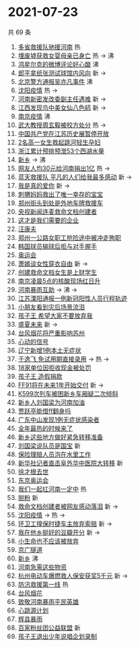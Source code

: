 # 2021-07-23

共 69 条

<!-- BEGIN -->
<!-- 最后更新时间 Fri Jul 23 2021 07:17:58 GMT+0800 (China Standard Time) -->

1. [多省救援队驰援河南](https://s.weibo.com//weibo?q=%23%E5%A4%9A%E7%9C%81%E6%95%91%E6%8F%B4%E9%98%9F%E9%A9%B0%E6%8F%B4%E6%B2%B3%E5%8D%97%23&Refer=new_time)
   热
1. [埋废墟获救女婴母亲已身亡](https://s.weibo.com//weibo?q=%23%E5%9F%8B%E5%BA%9F%E5%A2%9F%E8%8E%B7%E6%95%91%E5%A5%B3%E5%A9%B4%E6%AF%8D%E4%BA%B2%E5%B7%B2%E8%BA%AB%E4%BA%A1%23&Refer=top)
   热 -> 沸
1. [鸿星尔克的微博评论好心酸](https://s.weibo.com//weibo?q=%23%E9%B8%BF%E6%98%9F%E5%B0%94%E5%85%8B%E7%9A%84%E5%BE%AE%E5%8D%9A%E8%AF%84%E8%AE%BA%E5%A5%BD%E5%BF%83%E9%85%B8%23&Refer=top)
   沸
1. [郎平拿纸张测试球馆内风向](https://s.weibo.com//weibo?q=%23%E9%83%8E%E5%B9%B3%E6%8B%BF%E7%BA%B8%E5%BC%A0%E6%B5%8B%E8%AF%95%E7%90%83%E9%A6%86%E5%86%85%E9%A3%8E%E5%90%91%23&Refer=top)
   新 ->
1. [北京警方通报吴亦凡事件](https://s.weibo.com//weibo?q=%23%E5%8C%97%E4%BA%AC%E8%AD%A6%E6%96%B9%E9%80%9A%E6%8A%A5%E5%90%B4%E4%BA%A6%E5%87%A1%E4%BA%8B%E4%BB%B6%23&Refer=top)
   沸
1. [沈阳疫情](https://s.weibo.com//weibo?q=%E6%B2%88%E9%98%B3%E7%96%AB%E6%83%85&Refer=top)
   热 ->
1. [河南新密发改委副主任遇难](https://s.weibo.com//weibo?q=%23%E6%B2%B3%E5%8D%97%E6%96%B0%E5%AF%86%E5%8F%91%E6%94%B9%E5%A7%94%E5%89%AF%E4%B8%BB%E4%BB%BB%E9%81%87%E9%9A%BE%23&Refer=top)
   新 ->
1. [江西发现鸟中美女仙八色鸫](https://s.weibo.com//weibo?q=%23%E6%B1%9F%E8%A5%BF%E5%8F%91%E7%8E%B0%E9%B8%9F%E4%B8%AD%E7%BE%8E%E5%A5%B3%E4%BB%99%E5%85%AB%E8%89%B2%E9%B8%AB%23&Refer=top)
   新 ->
1. [南京疫情](https://s.weibo.com//weibo?q=%23%E5%8D%97%E4%BA%AC%E7%96%AB%E6%83%85%23&Refer=top)
   沸
1. [武大教授周玄毅被校方处分](https://s.weibo.com//weibo?q=%23%E6%AD%A6%E5%A4%A7%E6%95%99%E6%8E%88%E5%91%A8%E7%8E%84%E6%AF%85%E8%A2%AB%E6%A0%A1%E6%96%B9%E5%A4%84%E5%88%86%23&Refer=top)
   热 ->
1. [中国共产党在江苏历史展暂停开放](https://s.weibo.com//weibo?q=%23%E4%B8%AD%E5%9B%BD%E5%85%B1%E4%BA%A7%E5%85%9A%E5%9C%A8%E6%B1%9F%E8%8B%8F%E5%8E%86%E5%8F%B2%E5%B1%95%E6%9A%82%E5%81%9C%E5%BC%80%E6%94%BE%23&Refer=top)
1. [2名高一女生救起跳河轻生孕妇](https://s.weibo.com//weibo?q=%232%E5%90%8D%E9%AB%98%E4%B8%80%E5%A5%B3%E7%94%9F%E6%95%91%E8%B5%B7%E8%B7%B3%E6%B2%B3%E8%BD%BB%E7%94%9F%E5%AD%95%E5%A6%87%23&Refer=top)
1. [浙江累计预排预泄53个西湖水量](https://s.weibo.com//weibo?q=%23%E6%B5%99%E6%B1%9F%E7%B4%AF%E8%AE%A1%E9%A2%84%E6%8E%92%E9%A2%84%E6%B3%8453%E4%B8%AA%E8%A5%BF%E6%B9%96%E6%B0%B4%E9%87%8F%23&Refer=top)
1. [新乡](https://s.weibo.com//weibo?q=%E6%96%B0%E4%B9%A1&Refer=top) -> 沸
1. [网友人均30元给河南捐出1亿](https://s.weibo.com//weibo?q=%23%E7%BD%91%E5%8F%8B%E4%BA%BA%E5%9D%8730%E5%85%83%E7%BB%99%E6%B2%B3%E5%8D%97%E6%8D%90%E5%87%BA1%E4%BA%BF%23&Refer=top)
   热 ->
1. [蓝天救援队
   平凡的人们给我最多感动](https://s.weibo.com//weibo?q=%E8%93%9D%E5%A4%A9%E6%95%91%E6%8F%B4%E9%98%9F%20%E5%B9%B3%E5%87%A1%E7%9A%84%E4%BA%BA%E4%BB%AC%E7%BB%99%E6%88%91%E6%9C%80%E5%A4%9A%E6%84%9F%E5%8A%A8&Refer=top)
   新 ->
1. [我是真的爱你](https://s.weibo.com//weibo?q=%23%E6%88%91%E6%98%AF%E7%9C%9F%E7%9A%84%E7%88%B1%E4%BD%A0%23&Refer=top)
   新 ->
1. [刺猬妈妈救出了唯一幸存的宝宝](https://s.weibo.com//weibo?q=%23%E5%88%BA%E7%8C%AC%E5%A6%88%E5%A6%88%E6%95%91%E5%87%BA%E4%BA%86%E5%94%AF%E4%B8%80%E5%B9%B8%E5%AD%98%E7%9A%84%E5%AE%9D%E5%AE%9D%23&Refer=top)
1. [郑州街头到处是外地车牌救援车](https://s.weibo.com//weibo?q=%23%E9%83%91%E5%B7%9E%E8%A1%97%E5%A4%B4%E5%88%B0%E5%A4%84%E6%98%AF%E5%A4%96%E5%9C%B0%E8%BD%A6%E7%89%8C%E6%95%91%E6%8F%B4%E8%BD%A6%23&Refer=top)
1. [央视新闻连麦救命文档创建者](https://s.weibo.com//weibo?q=%23%E5%A4%AE%E8%A7%86%E6%96%B0%E9%97%BB%E8%BF%9E%E9%BA%A6%E6%95%91%E5%91%BD%E6%96%87%E6%A1%A3%E5%88%9B%E5%BB%BA%E8%80%85%23&Refer=top)
1. [这才是我们需要的企业](https://s.weibo.com//weibo?q=%23%E8%BF%99%E6%89%8D%E6%98%AF%E6%88%91%E4%BB%AC%E9%9C%80%E8%A6%81%E7%9A%84%E4%BC%81%E4%B8%9A%23&Refer=top)
1. [汪康夫](https://s.weibo.com//weibo?q=%23%E6%B1%AA%E5%BA%B7%E5%A4%AB%23&Refer=top)
1. [郑州一公路女职工抢险途中被冲走殉职](https://s.weibo.com//weibo?q=%23%E9%83%91%E5%B7%9E%E4%B8%80%E5%85%AC%E8%B7%AF%E5%A5%B3%E8%81%8C%E5%B7%A5%E6%8A%A2%E9%99%A9%E9%80%94%E4%B8%AD%E8%A2%AB%E5%86%B2%E8%B5%B0%E6%AE%89%E8%81%8C%23&Refer=top)
1. [韩国球员输球后拒与对手握手](https://s.weibo.com//weibo?q=%23%E9%9F%A9%E5%9B%BD%E7%90%83%E5%91%98%E8%BE%93%E7%90%83%E5%90%8E%E6%8B%92%E4%B8%8E%E5%AF%B9%E6%89%8B%E6%8F%A1%E6%89%8B%23&Refer=top)
1. [奥运会](https://s.weibo.com//weibo?q=%E5%A5%A5%E8%BF%90%E4%BC%9A&Refer=top)
1. [萧嫣谈女性穿衣自由](https://s.weibo.com//weibo?q=%23%E8%90%A7%E5%AB%A3%E8%B0%88%E5%A5%B3%E6%80%A7%E7%A9%BF%E8%A1%A3%E8%87%AA%E7%94%B1%23&Refer=top)
   新 ->
1. [创建救命文档女生是上财学生](https://s.weibo.com//weibo?q=%23%E5%88%9B%E5%BB%BA%E6%95%91%E5%91%BD%E6%96%87%E6%A1%A3%E5%A5%B3%E7%94%9F%E6%98%AF%E4%B8%8A%E8%B4%A2%E5%AD%A6%E7%94%9F%23&Refer=top)
1. [南京凌晨5点的核酸现场红日升](https://s.weibo.com//weibo?q=%23%E5%8D%97%E4%BA%AC%E5%87%8C%E6%99%A85%E7%82%B9%E7%9A%84%E6%A0%B8%E9%85%B8%E7%8E%B0%E5%9C%BA%E7%BA%A2%E6%97%A5%E5%8D%87%23&Refer=top)
1. [河南暴雨互助](https://s.weibo.com//weibo?q=%23%E6%B2%B3%E5%8D%97%E6%9A%B4%E9%9B%A8%E4%BA%92%E5%8A%A9%23&Refer=top)
   -> 沸 ->
1. [江苏溧阳通报一例新冠阳性人员行程轨迹](https://s.weibo.com//weibo?q=%23%E6%B1%9F%E8%8B%8F%E6%BA%A7%E9%98%B3%E9%80%9A%E6%8A%A5%E4%B8%80%E4%BE%8B%E6%96%B0%E5%86%A0%E9%98%B3%E6%80%A7%E4%BA%BA%E5%91%98%E8%A1%8C%E7%A8%8B%E8%BD%A8%E8%BF%B9%23&Refer=top)
1. [小朋友看到灾后场景流泪](https://s.weibo.com//weibo?q=%23%E5%B0%8F%E6%9C%8B%E5%8F%8B%E7%9C%8B%E5%88%B0%E7%81%BE%E5%90%8E%E5%9C%BA%E6%99%AF%E6%B5%81%E6%B3%AA%23&Refer=top)
1. [孩子王 希望大家不要放弃我](https://s.weibo.com//weibo?q=%E5%AD%A9%E5%AD%90%E7%8E%8B%20%E5%B8%8C%E6%9C%9B%E5%A4%A7%E5%AE%B6%E4%B8%8D%E8%A6%81%E6%94%BE%E5%BC%83%E6%88%91&Refer=top)
1. [盛夏未来](https://s.weibo.com//weibo?q=%E7%9B%9B%E5%A4%8F%E6%9C%AA%E6%9D%A5&Refer=top)
   新 ->
1. [台风烟花将严重影响苏州](https://s.weibo.com//weibo?q=%23%E5%8F%B0%E9%A3%8E%E7%83%9F%E8%8A%B1%E5%B0%86%E4%B8%A5%E9%87%8D%E5%BD%B1%E5%93%8D%E8%8B%8F%E5%B7%9E%23&Refer=top)
1. [心动的信号](https://s.weibo.com//weibo?q=%E5%BF%83%E5%8A%A8%E7%9A%84%E4%BF%A1%E5%8F%B7&Refer=top)
1. [辽宁新增1例本土无症状](https://s.weibo.com//weibo?q=%23%E8%BE%BD%E5%AE%81%E6%96%B0%E5%A2%9E1%E4%BE%8B%E6%9C%AC%E5%9C%9F%E6%97%A0%E7%97%87%E7%8A%B6%23&Refer=top)
1. [于逸飞 免试用期直接录用](https://s.weibo.com//weibo?q=%E4%BA%8E%E9%80%B8%E9%A3%9E%20%E5%85%8D%E8%AF%95%E7%94%A8%E6%9C%9F%E7%9B%B4%E6%8E%A5%E5%BD%95%E7%94%A8&Refer=top)
   -> 热 ->
1. [18家单位因拒收现金被处罚](https://s.weibo.com//weibo?q=%2318%E5%AE%B6%E5%8D%95%E4%BD%8D%E5%9B%A0%E6%8B%92%E6%94%B6%E7%8E%B0%E9%87%91%E8%A2%AB%E5%A4%84%E7%BD%9A%23&Refer=top)
1. [孩子王 造假捐款](https://s.weibo.com//weibo?q=%E5%AD%A9%E5%AD%90%E7%8E%8B%20%E9%80%A0%E5%81%87%E6%8D%90%E6%AC%BE&Refer=top)
1. [FF91将在未来1年开始交付](https://s.weibo.com//weibo?q=%23FF91%E5%B0%86%E5%9C%A8%E6%9C%AA%E6%9D%A51%E5%B9%B4%E5%BC%80%E5%A7%8B%E4%BA%A4%E4%BB%98%23&Refer=top)
   新 ->
1. [K599次列车被困新乡车厢疑二次倾斜](https://s.weibo.com//weibo?q=K599%E6%AC%A1%E5%88%97%E8%BD%A6%E8%A2%AB%E5%9B%B0%E6%96%B0%E4%B9%A1%E8%BD%A6%E5%8E%A2%E7%96%91%E4%BA%8C%E6%AC%A1%E5%80%BE%E6%96%9C&Refer=top)
1. [新乡人刘国梁为河南加油](https://s.weibo.com//weibo?q=%23%E6%96%B0%E4%B9%A1%E4%BA%BA%E5%88%98%E5%9B%BD%E6%A2%81%E4%B8%BA%E6%B2%B3%E5%8D%97%E5%8A%A0%E6%B2%B9%23&Refer=top)
1. [贾跃亭能借ff翻身吗](https://s.weibo.com//weibo?q=%23%E8%B4%BE%E8%B7%83%E4%BA%AD%E8%83%BD%E5%80%9Fff%E7%BF%BB%E8%BA%AB%E5%90%97%23&Refer=top)
1. [广东中山发现1例无症状感染者](https://s.weibo.com//weibo?q=%23%E5%B9%BF%E4%B8%9C%E4%B8%AD%E5%B1%B1%E5%8F%91%E7%8E%B01%E4%BE%8B%E6%97%A0%E7%97%87%E7%8A%B6%E6%84%9F%E6%9F%93%E8%80%85%23&Refer=top)
1. [全年最热的时候来了](https://s.weibo.com//weibo?q=%23%E5%85%A8%E5%B9%B4%E6%9C%80%E7%83%AD%E7%9A%84%E6%97%B6%E5%80%99%E6%9D%A5%E4%BA%86%23&Refer=top)
1. [新乡这些地方做好紧急转移准备](https://s.weibo.com//weibo?q=%23%E6%96%B0%E4%B9%A1%E8%BF%99%E4%BA%9B%E5%9C%B0%E6%96%B9%E5%81%9A%E5%A5%BD%E7%B4%A7%E6%80%A5%E8%BD%AC%E7%A7%BB%E5%87%86%E5%A4%87%23&Refer=top)
1. [刘国梁说队员是国宝](https://s.weibo.com//weibo?q=%23%E5%88%98%E5%9B%BD%E6%A2%81%E8%AF%B4%E9%98%9F%E5%91%98%E6%98%AF%E5%9B%BD%E5%AE%9D%23&Refer=top)
   新
1. [保险理赔人员泡在水里工作](https://s.weibo.com//weibo?q=%23%E4%BF%9D%E9%99%A9%E7%90%86%E8%B5%94%E4%BA%BA%E5%91%98%E6%B3%A1%E5%9C%A8%E6%B0%B4%E9%87%8C%E5%B7%A5%E4%BD%9C%23&Refer=top)
1. [新华社记者直击阜外华中医院大转移](https://s.weibo.com//weibo?q=%23%E6%96%B0%E5%8D%8E%E7%A4%BE%E8%AE%B0%E8%80%85%E7%9B%B4%E5%87%BB%E9%98%9C%E5%A4%96%E5%8D%8E%E4%B8%AD%E5%8C%BB%E9%99%A2%E5%A4%A7%E8%BD%AC%E7%A7%BB%23&Refer=top)
   新
1. [徐才根去世](https://s.weibo.com//weibo?q=%23%E5%BE%90%E6%89%8D%E6%A0%B9%E5%8E%BB%E4%B8%96%23&Refer=top)
1. [东京奥运会](https://s.weibo.com//weibo?q=%E4%B8%9C%E4%BA%AC%E5%A5%A5%E8%BF%90%E4%BC%9A&Refer=top)
1. [我们一起扛河南一定中](https://s.weibo.com//weibo?q=%23%E6%88%91%E4%BB%AC%E4%B8%80%E8%B5%B7%E6%89%9B%E6%B2%B3%E5%8D%97%E4%B8%80%E5%AE%9A%E4%B8%AD%23&Refer=new_time)
   热
1. [脱粉](https://s.weibo.com//weibo?q=%E8%84%B1%E7%B2%89&Refer=top) 新
1. [救命文档创建者被网友感动落泪](https://s.weibo.com//weibo?q=%23%E6%95%91%E5%91%BD%E6%96%87%E6%A1%A3%E5%88%9B%E5%BB%BA%E8%80%85%E8%A2%AB%E7%BD%91%E5%8F%8B%E6%84%9F%E5%8A%A8%E8%90%BD%E6%B3%AA%23&Refer=top)
   新 ->
1. [沈阳疫情](https://s.weibo.com//weibo?q=%23%E6%B2%88%E9%98%B3%E7%96%AB%E6%83%85%23&Refer=top)
   -> 热 ->
1. [环卫工撞保时捷车主放弃索赔](https://s.weibo.com//weibo?q=%23%E7%8E%AF%E5%8D%AB%E5%B7%A5%E6%92%9E%E4%BF%9D%E6%97%B6%E6%8D%B7%E8%BD%A6%E4%B8%BB%E6%94%BE%E5%BC%83%E7%B4%A2%E8%B5%94%23&Refer=top)
   新 ->
1. [我在他乡挺好的豆瓣开分](https://s.weibo.com//weibo?q=%23%E6%88%91%E5%9C%A8%E4%BB%96%E4%B9%A1%E6%8C%BA%E5%A5%BD%E7%9A%84%E8%B1%86%E7%93%A3%E5%BC%80%E5%88%86%23&Refer=top)
   新 ->
1. [小生命也不应该被放弃](https://s.weibo.com//weibo?q=%23%E5%B0%8F%E7%94%9F%E5%91%BD%E4%B9%9F%E4%B8%8D%E5%BA%94%E8%AF%A5%E8%A2%AB%E6%94%BE%E5%BC%83%23&Refer=top)
1. [京广隧道](https://s.weibo.com//weibo?q=%23%E4%BA%AC%E5%B9%BF%E9%9A%A7%E9%81%93%23&Refer=top)
1. [新乡](https://s.weibo.com//weibo?q=%23%E6%96%B0%E4%B9%A1%23&Refer=top) 沸
1. [河南急需这些物资](https://s.weibo.com//weibo?q=%23%E6%B2%B3%E5%8D%97%E6%80%A5%E9%9C%80%E8%BF%99%E4%BA%9B%E7%89%A9%E8%B5%84%23&Refer=top)
1. [杭州电动车爆燃救人保安获奖5千元](https://s.weibo.com//weibo?q=%23%E6%9D%AD%E5%B7%9E%E7%94%B5%E5%8A%A8%E8%BD%A6%E7%88%86%E7%87%83%E6%95%91%E4%BA%BA%E4%BF%9D%E5%AE%89%E8%8E%B7%E5%A5%965%E5%8D%83%E5%85%83%23&Refer=top)
   新 ->
1. [防汛救援第一线](https://s.weibo.com//weibo?q=%23%E9%98%B2%E6%B1%9B%E6%95%91%E6%8F%B4%E7%AC%AC%E4%B8%80%E7%BA%BF%23&Refer=new_time)
   热
1. [台风烟花](https://s.weibo.com//weibo?q=%23%E5%8F%B0%E9%A3%8E%E7%83%9F%E8%8A%B1%23&Refer=top)
1. [致敬河南暴雨平民英雄](https://s.weibo.com//weibo?q=%23%E8%87%B4%E6%95%AC%E6%B2%B3%E5%8D%97%E6%9A%B4%E9%9B%A8%E5%B9%B3%E6%B0%91%E8%8B%B1%E9%9B%84%23&Refer=top)
1. [心跳源计划](https://s.weibo.com//weibo?q=%E5%BF%83%E8%B7%B3%E6%BA%90%E8%AE%A1%E5%88%92&Refer=top)
1. [辉县暴雨](https://s.weibo.com//weibo?q=%23%E8%BE%89%E5%8E%BF%E6%9A%B4%E9%9B%A8%23&Refer=top)
1. [百家粉丝团公益联盟](https://s.weibo.com//weibo?q=%E7%99%BE%E5%AE%B6%E7%B2%89%E4%B8%9D%E5%9B%A2%E5%85%AC%E7%9B%8A%E8%81%94%E7%9B%9F&Refer=top)
   新
1. [孩子王退出少年说唱企划录制](https://s.weibo.com//weibo?q=%23%E5%AD%A9%E5%AD%90%E7%8E%8B%E9%80%80%E5%87%BA%E5%B0%91%E5%B9%B4%E8%AF%B4%E5%94%B1%E4%BC%81%E5%88%92%E5%BD%95%E5%88%B6%23&Refer=top)

<!-- END -->
